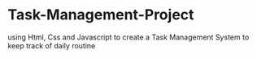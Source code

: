 # Task-Management-Project
using Html, Css and Javascript to create a Task Management System to keep track of daily routine
